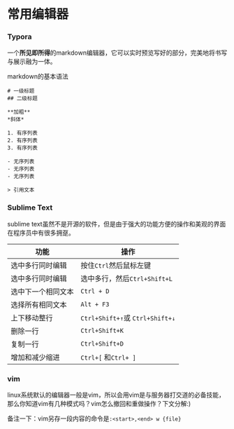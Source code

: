 # 常用编辑器

### Typora

一个**所见即所得**的markdown编辑器，它可以实时预览写好的部分，完美地将书写与展示融为一体。

markdown的基本语法

	# 一级标题
	## 二级标题
	
	**加粗**
	*斜体*
	
	1. 有序列表
	2. 有序列表
	3. 有序列表
	
	- 无序列表
	- 无序列表
	- 无序列表
	
	> 引用文本
### Sublime Text

sublime text虽然不是开源的软件，但是由于强大的功能方便的操作和美观的界面在程序员中有很多拥趸。

| 功能        | 操作                             |
| --------- | ------------------------------ |
| 选中多行同时编辑  | 按住`Ctrl`然后鼠标左键                 |
| 选中多行同时编辑  | 选中多行，然后`Ctrl+Shift+L`          |
| 选中下一个相同文本 | `Ctrl + D`                     |
| 选择所有相同文本  | `Alt + F3`                     |
| 上下移动整行    | `Ctrl+Shift+↑`或 `Ctrl+Shift+↓` |
| 删除一行      | `Ctrl+Shift+K`                 |
| 复制一行      | `Ctrl+Shift+D`                 |
| 增加和减少缩进   | `Ctrl+[` 和`Ctrl+ ]`            |

### vim

linux系统默认的编辑器一般是vim，所以会用vim是与服务器打交道的必备技能，那么你知道vim有几种模式吗？vim怎么撤回和重做操作？下文分解:)

备注一下：vim另存一段内容的命令是`:<start>,<end> w {file}`
